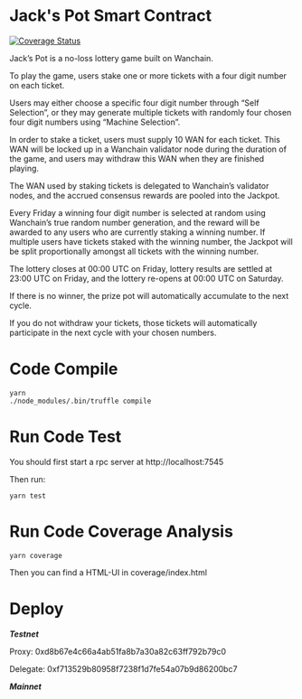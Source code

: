 # Jack's Pot Smart Contract

[![Coverage Status](https://coveralls.io/repos/github/wandevs/jackpot-smart-contracts/badge.svg?branch=master)](https://coveralls.io/github/wandevs/jackpot-smart-contracts?branch=master)

Jack’s Pot is a no-loss lottery game built on Wanchain.

To play the game, users stake one or more tickets with a four digit number on each ticket.

Users may either choose a specific four digit number through “Self Selection”, or they may generate multiple tickets with randomly four chosen four digit numbers using “Machine Selection”.

In order to stake a ticket, users must supply 10 WAN for each ticket. This WAN will be locked up in a Wanchain validator node during the duration of the game, and users may withdraw this WAN when they are finished playing.

The WAN used by staking tickets is delegated to Wanchain’s validator nodes, and the accrued consensus rewards are pooled into the Jackpot.

Every Friday a winning four digit number is selected at random using Wanchain’s true random number generation, and the reward will be awarded to any users who are currently staking a winning number. If multiple users have tickets staked with the winning number, the Jackpot will be split proportionally amongst all tickets with the winning number.

The lottery closes at 00:00 UTC on Friday, lottery results are settled at 23:00 UTC on Friday, and the lottery re-opens at 00:00 UTC on Saturday.

If there is no winner, the prize pot will automatically accumulate to the next cycle.

If you do not withdraw your tickets, those tickets will automatically participate in the next cycle with your chosen numbers.

# Code Compile

```
yarn
./node_modules/.bin/truffle compile
```

# Run Code Test

You should first start a rpc server at http://localhost:7545

Then run:

```
yarn test
```

# Run Code Coverage Analysis

```
yarn coverage
```

Then you can find a HTML-UI in coverage/index.html 

# Deploy

***Testnet*** 

Proxy: 0xd8b67e4c66a4ab51fa8b7a30a82c63ff792b79c0

Delegate: 0xf713529b80958f7238f1d7fe54a07b9d86200bc7

***Mainnet*** 






